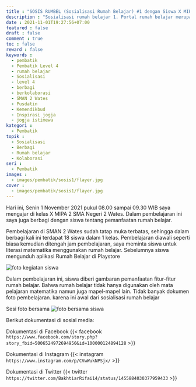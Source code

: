 ```yaml
---
title : "SOSIS RUMBEL (Sosialisasi Rumah Belajar) #1 dengan Siswa X MIPA 2 SMAN 2 Wates"
description : "Sosialisasi rumah belajar 1. Portal rumah belajar merupakan portal pendidikan yang diluncurkan oleh Kementerian Pendidikan dan Kebudayaan. Kegiatan sosialisasi ini merupakan wujud dari berbagi dan berkolaborasi memanfaatkan portal rumah belajar sebagai pendukung dalam kegiatan pembelajaran dan pendidikan."
date : 2021-11-01T19:27:56+07:00
featured : false
draft : false
comment : true
toc : false
reward : false
keywords : 
  - pembatik
  - Pembatik Level 4
  - rumah belajar
  - Sosialisasi
  - level 4
  - berbagi
  - berkolaborasi
  - SMAN 2 Wates
  - Pusdatin
  - Kemendikbud
  - Inspirasi jogja
  - jogja istimewa
kategori : 
  - Pembatik
topik :
  - Sosialisasi
  - Berbagi
  - Rumah belajar
  - Kolaborasi
seri : 
  - Pembatik
images : 
  - images/pembatik/sosis1/flayer.jpg
cover : 
  - images/pembatik/sosis1/flayer.jpg
---
```


Hari ini, Senin 1 November 2021 pukul 08.00 sampai 09.30 WIB saya mengajar di kelas X MIPA 2 SMA Negeri 2 Wates. Dalam pembelajaran ini saya juga berbagi dengan siswa tentang pemanfaatan rumah belajar.

Pembelajaran di SMAN 2 Wates sudah tatap muka terbatas, sehingga dalam berbagi kali ini terdapat 18 siswa dalam 1 kelas. Pembelajaran diawali seperti biasa kemudian ditengah jam pembelajaran, saya meminta siswa untuk literasi matematika menggunakan rumah belajar. Sebelumnya siswa mengunduh aplikasi Rumah Belajar di Playstore

![foto kegiatan siswa](/images/pembatik/sosis1/gb1.jpg)

Dalam pembelajaran ini, siswa diberi gambaran pemanfaatan fitur-fitur rumah belajar. Bahwa rumah belajar tidak hanya digunakan oleh mata pelajaran matematika namun juga mapel-mapel lain. Tidak banyak dokumen foto pembelajaran. karena ini awal dari sosialisasi rumah belajar


Sesi foto bersama
![foto bersama siswa](/images/pembatik/sosis1/gball.jpeg)

Berikut dokumentasi di sosial media:


Dokumentasi di Facebook
{{<  facebook `https://www.facebook.com/story.php?story_fbid=5006524972694950&id=100000124894128` >}}

Dokumentasi di Instagram
{{< instagram `https://www.instagram.com/p/CVwWukNPSjx/` >}}

Dokumentasi di Twitter
{{< twitter `https://twitter.com/BakhtiarRifai14/status/1455884030377959433` >}}